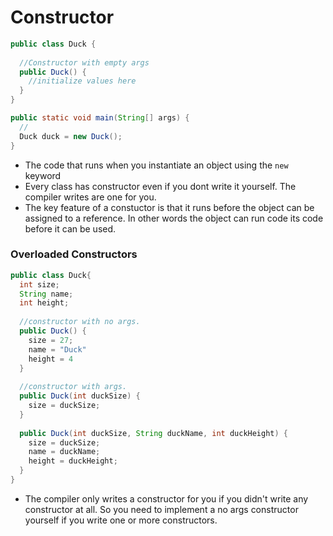 # Constructor

```java
public class Duck {
  
  //Constructor with empty args
  public Duck() {
    //initialize values here
  }
}

public static void main(String[] args) {
  //
  Duck duck = new Duck();
}
```
- The code that runs when you instantiate an object using the ```new``` keyword
- Every class has constructor even if you dont write it yourself. The compiler writes are one for you.
- The key feature of a constuctor is that it runs before the object can be assigned to a reference. In other words the object
can run code its code before it can be used.

### Overloaded Constructors

```java
public class Duck{
  int size;
  String name;
  int height;
  
  //constructor with no args.
  public Duck() {
    size = 27;
    name = "Duck"
    height = 4
  }
  
  //constructor with args.
  public Duck(int duckSize) {
    size = duckSize;
  }
  
  public Duck(int duckSize, String duckName, int duckHeight) {
    size = duckSize;
    name = duckName;
    height = duckHeight;
  }
}
```
- The compiler only writes a constructor for you if you didn't write any constructor at all. So you need to implement a no args
constructor yourself if you write one or more constructors.

